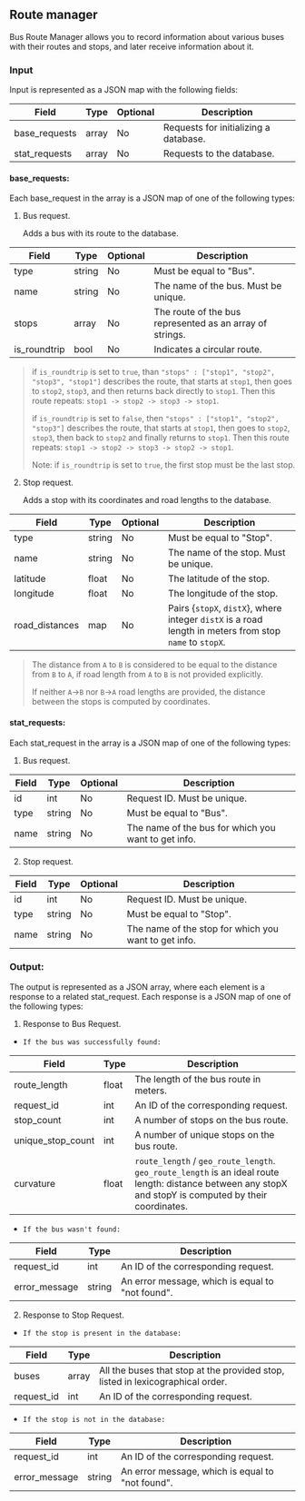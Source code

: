 ## Route manager

Bus Route Manager allows you to record information about various buses with their routes and stops, and later receive
information about it.

### Input

Input is represented as a JSON map with the following fields:

| Field         | Type  | Optional | Description                           |  
|---------------|-------|----------|---------------------------------------|  
| base_requests | array | No       | Requests for initializing a database. |   
| stat_requests | array | No       | Requests to the database.             |           

#### base_requests:

Each base_request in the array is a JSON map of one of the following types:

1. Bus request.

   Adds a bus with its route to the database.

| Field        | Type   | Optional | Description                                              |  
|--------------|--------|----------|----------------------------------------------------------|  
| type         | string | No       | Must be equal to "Bus".                                  |  
| name         | string | No       | The name of the bus. Must be unique.                     |  
| stops        | array  | No       | The route of the bus represented as an array of strings. | 
| is_roundtrip | bool   | No       | Indicates a circular route.                              |  

> if `is_roundtrip` is set to `true`, than `"stops" : ["stop1", "stop2", "stop3", "stop1"]` describes the route, that
> starts at `stop1`, then goes to `stop2`, `stop3`, and then returns back directly to `stop1`. Then this route
> repeats: `stop1 -> stop2 -> stop3 -> stop1`.
>
> if `is_roundtrip` is set to `false`, then `"stops" : ["stop1", "stop2", "stop3"]` describes the route, that starts
> at `stop1`, then goes to `stop2`, `stop3`, then back to `stop2` and finally returns to `stop1`. Then this route
> repeats: `stop1 -> stop2 -> stop3 -> stop2 -> stop1`.
>
> Note: if `is_roundtrip` is set to `true`, the first stop must be the last stop.

2. Stop request.

   Adds a stop with its coordinates and road lengths to the database.

| Field          | Type   | Optional | Description                                                                                             |  
|----------------|--------|----------|---------------------------------------------------------------------------------------------------------|  
| type           | string | No       | Must be equal to "Stop".                                                                                |  
| name           | string | No       | The name of the stop. Must be unique.                                                                   |  
| latitude       | float  | No       | The latitude of the stop.                                                                               | 
| longitude      | float  | No       | The longitude of the stop.                                                                              |  
| road_distances | map    | No       | Pairs {`stopX`, `distX`}, where integer `distX` is a road length in meters from stop `name` to `stopX`. |  

> The distance from `A` to `B` is considered to be equal to the distance from `B` to `A`, if road length
> from `A` to `B` is not provided explicitly.
>
> If neither `A`->`B` nor `B`->`A` road lengths are provided, the distance between the stops is computed by coordinates.

#### stat_requests:

Each stat_request in the array is a JSON map of one of the following types:

1. Bus request.

| Field | Type   | Optional | Description                                         |  
|-------|--------|----------|-----------------------------------------------------|  
| id    | int    | No       | Request ID. Must be unique.                         |  
| type  | string | No       | Must be equal to "Bus".                             | 
| name  | string | No       | The name of the bus for which you want to get info. |

2. Stop request.

| Field | Type   | Optional | Description                                          |  
|-------|--------|----------|------------------------------------------------------|  
| id    | int    | No       | Request ID. Must be unique.                          |  
| type  | string | No       | Must be equal to "Stop".                             |  
| name  | string | No       | The name of the stop for which you want to get info. |

### Output:

The output is represented as a JSON array, where each element is a response to a related stat_request. Each response is
a JSON map of one of the following types:

1. Response to Bus Request.

- `If the bus was successfully found:`

| Field             | Type  | Description                                                                                                                                              |  
|-------------------|-------|----------------------------------------------------------------------------------------------------------------------------------------------------------|  
| route_length      | float | The length of the bus route in meters.                                                                                                                   |  
| request_id        | int   | An ID of the corresponding request.                                                                                                                      |  
| stop_count        | int   | A number of stops on the bus route.                                                                                                                      |  
| unique_stop_count | int   | A number of unique stops on the bus route.                                                                                                               |  
| curvature         | float | `route_length` / `geo_route_length`. `geo_route_length` is an ideal route length: distance between any stopX and stopY is computed by their coordinates. |

- `If the bus wasn't found:`

| Field         | Type   | Description                                      |  
|---------------|--------|--------------------------------------------------| 
| request_id    | int    | An ID of the corresponding request.              | 
| error_message | string | An error message, which is equal to "not found". | 

2. Response to Stop Request.

- `If the stop is present in the database:`

| Field      | Type  | Description                                                                    |  
|------------|-------|--------------------------------------------------------------------------------|  
| buses      | array | All the buses that stop at the provided stop, listed in lexicographical order. |  
| request_id | int   | An ID of the corresponding request.                                            |

- `If the stop is not in the database:`

| Field         | Type   | Description                                      |  
|---------------|--------|--------------------------------------------------|  
| request_id    | int    | An ID of the corresponding request.              |  
| error_message | string | An error message, which is equal to "not found". |  